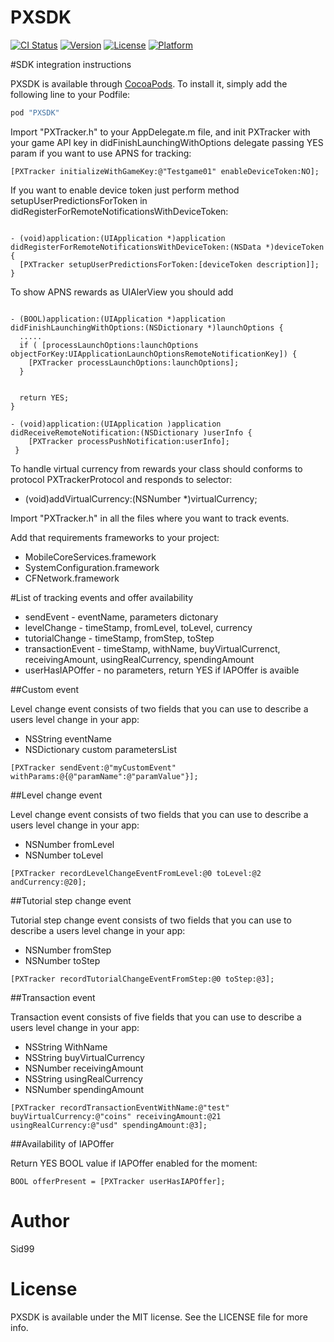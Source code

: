 # PXSDK

[![CI Status](http://img.shields.io/travis/agilie/PXSDK.svg?style=flat)](https://travis-ci.org/agilie/PXSDK)
[![Version](https://img.shields.io/cocoapods/v/PXSDK.svg?style=flat)](http://cocoapods.org/pods/PXSDK)
[![License](https://img.shields.io/cocoapods/l/PXSDK.svg?style=flat)](http://cocoapods.org/pods/PXSDK)
[![Platform](https://img.shields.io/cocoapods/p/PXSDK.svg?style=flat)](http://cocoapods.org/pods/PXSDK)

#SDK integration instructions

PXSDK is available through [CocoaPods](http://cocoapods.org). To install
it, simply add the following line to your Podfile:

```ruby
pod "PXSDK"
```

Import "PXTracker.h" to your AppDelegate.m file, and init PXTracker with your game API key in didFinishLaunchingWithOptions delegate passing YES param if you want to use APNS for tracking:
```obj-c
[PXTracker initializeWithGameKey:@"Testgame01" enableDeviceToken:NO];
```

If you want to enable device token just perform method setupUserPredictionsForToken in didRegisterForRemoteNotificationsWithDeviceToken:

```obj-c

- (void)application:(UIApplication *)application didRegisterForRemoteNotificationsWithDeviceToken:(NSData *)deviceToken {
  [PXTracker setupUserPredictionsForToken:[deviceToken description]];
}
```
To show APNS rewards as UIAlerView you should add

```obj-c
 
- (BOOL)application:(UIApplication *)application didFinishLaunchingWithOptions:(NSDictionary *)launchOptions {
  .....
  if ( [processLaunchOptions:launchOptions objectForKey:UIApplicationLaunchOptionsRemoteNotificationKey]) {
    [PXTracker processLaunchOptions:launchOptions];
  }
  
  
  return YES;
}
 
- (void)application:(UIApplication )application didReceiveRemoteNotification:(NSDictionary )userInfo {
    [PXTracker processPushNotification:userInfo];
 }
```

To handle virtual currency from rewards your class should conforms to protocol PXTrackerProtocol and responds to selector:

- (void)addVirtualCurrency:(NSNumber *)virtualCurrency;

Import "PXTracker.h" in all the files where you want to track events.

Add that requirements frameworks to your project:
  * MobileCoreServices.framework
  * SystemConfiguration.framework
  * CFNetwork.framework

#List of tracking events and offer availability
  * sendEvent         - eventName, parameters dictonary
  * levelChange       - timeStamp, fromLevel, toLevel, currency
  * tutorialChange    - timeStamp, fromStep, toStep
  * transactionEvent  - timeStamp, withName, buyVirtualCurrenct, receivingAmount, usingRealCurrency, spendingAmount
  * userHasIAPOffer  - no parameters, return YES if IAPOffer is avaible

##Custom event

Level change event consists of two fields that you can use to describe a users level change in your app:
* NSString eventName
* NSDictionary custom parametersList

```obj-c
[PXTracker sendEvent:@"myCustomEvent" withParams:@{@"paramName":@"paramValue"}];
```

##Level change event

Level change event consists of two fields that you can use to describe a users level change in your app:
* NSNumber fromLevel
* NSNumber toLevel

```obj-c
[PXTracker recordLevelChangeEventFromLevel:@0 toLevel:@2 andCurrency:@20];
```
 
##Tutorial step change event

Tutorial step change event consists of two fields that you can use to describe a users level change in your app:
* NSNumber fromStep
* NSNumber toStep

```obj-c
[PXTracker recordTutorialChangeEventFromStep:@0 toStep:@3];
```     

##Transaction event

Transaction event consists of five fields that you can use to describe a users level change in your app:
* NSString WithName
* NSString buyVirtualCurrency
* NSNumber receivingAmount
* NSString usingRealCurrency
* NSNumber spendingAmount

```obj-c
[PXTracker recordTransactionEventWithName:@"test" buyVirtualCurrency:@"coins" receivingAmount:@21 usingRealCurrency:@"usd" spendingAmount:@3];
```

##Availability of IAPOffer 

Return  YES BOOL value if IAPOffer enabled for the moment:

```obj-c
BOOL offerPresent = [PXTracker userHasIAPOffer];
```   

# Author

Sid99

# License

PXSDK is available under the MIT license. See the LICENSE file for more info.

